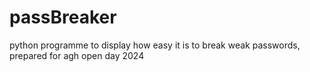 # passBreaker
python programme to display how easy it is to break weak passwords, prepared for agh open day 2024
